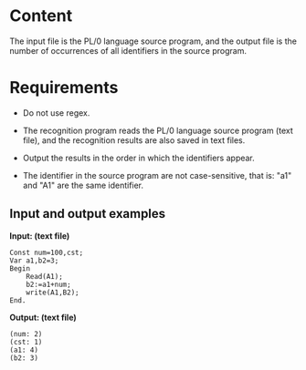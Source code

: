 # Content

The input file is the PL/0 language source program, and the output file is the number of occurrences of all identifiers in the source program.

# Requirements

- Do not use regex.

- The recognition program reads the PL/0 language source program (text file), and the recognition results are also saved in text files.

- Output the results in the order in which the identifiers appear.

- The identifier in the source program are not case-sensitive, that is: "a1" and "A1" are the same identifier.

## Input and output examples

**Input: (text file)**
```
Const num=100,cst;
Var a1,b2=3;
Begin
    Read(A1);
    b2:=a1+num;
    write(A1,B2);
End.
```

**Output: (text file)**
```
(num: 2)
(cst: 1)
(a1: 4)
(b2: 3)
```